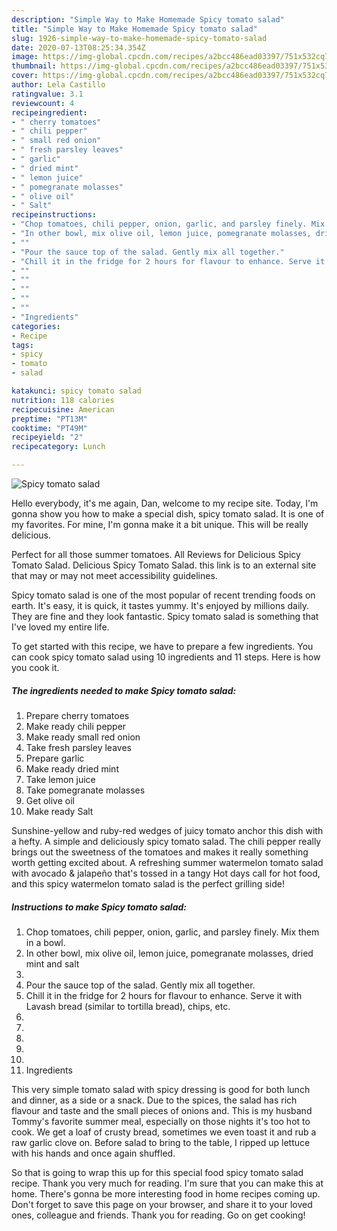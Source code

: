 ```yaml
---
description: "Simple Way to Make Homemade Spicy tomato salad"
title: "Simple Way to Make Homemade Spicy tomato salad"
slug: 1926-simple-way-to-make-homemade-spicy-tomato-salad
date: 2020-07-13T08:25:34.354Z
image: https://img-global.cpcdn.com/recipes/a2bcc486ead03397/751x532cq70/spicy-tomato-salad-recipe-main-photo.jpg
thumbnail: https://img-global.cpcdn.com/recipes/a2bcc486ead03397/751x532cq70/spicy-tomato-salad-recipe-main-photo.jpg
cover: https://img-global.cpcdn.com/recipes/a2bcc486ead03397/751x532cq70/spicy-tomato-salad-recipe-main-photo.jpg
author: Lela Castillo
ratingvalue: 3.1
reviewcount: 4
recipeingredient:
- " cherry tomatoes"
- " chili pepper"
- " small red onion"
- " fresh parsley leaves"
- " garlic"
- " dried mint"
- " lemon juice"
- " pomegranate molasses"
- " olive oil"
- " Salt"
recipeinstructions:
- "Chop tomatoes, chili pepper, onion, garlic, and parsley finely. Mix them in a bowl."
- "In other bowl, mix olive oil, lemon juice, pomegranate molasses, dried mint and salt"
- ""
- "Pour the sauce top of the salad. Gently mix all together."
- "Chill it in the fridge for 2 hours for flavour to enhance. Serve it with Lavash bread (similar to tortilla bread), chips, etc."
- ""
- ""
- ""
- ""
- ""
- "Ingredients"
categories:
- Recipe
tags:
- spicy
- tomato
- salad

katakunci: spicy tomato salad 
nutrition: 118 calories
recipecuisine: American
preptime: "PT13M"
cooktime: "PT49M"
recipeyield: "2"
recipecategory: Lunch

---
```



![Spicy tomato salad](https://img-global.cpcdn.com/recipes/a2bcc486ead03397/751x532cq70/spicy-tomato-salad-recipe-main-photo.jpg)

Hello everybody, it's me again, Dan, welcome to my recipe site. Today, I'm gonna show you how to make a special dish, spicy tomato salad. It is one of my favorites. For mine, I'm gonna make it a bit unique. This will be really delicious.

Perfect for all those summer tomatoes. All Reviews for Delicious Spicy Tomato Salad. Delicious Spicy Tomato Salad. this link is to an external site that may or may not meet accessibility guidelines.

Spicy tomato salad is one of the most popular of recent trending foods on earth. It's easy, it is quick, it tastes yummy. It's enjoyed by millions daily. They are fine and they look fantastic. Spicy tomato salad is something that I've loved my entire life.


To get started with this recipe, we have to prepare a few ingredients. You can cook spicy tomato salad using 10 ingredients and 11 steps. Here is how you cook it.

<!--inarticleads1-->

##### The ingredients needed to make Spicy tomato salad:

1. Prepare  cherry tomatoes
1. Make ready  chili pepper
1. Make ready  small red onion
1. Take  fresh parsley leaves
1. Prepare  garlic
1. Make ready  dried mint
1. Take  lemon juice
1. Take  pomegranate molasses
1. Get  olive oil
1. Make ready  Salt


Sunshine-yellow and ruby-red wedges of juicy tomato anchor this dish with a hefty. A simple and deliciously spicy tomato salad. The chili pepper really brings out the sweetness of the tomatoes and makes it really something worth getting excited about. A refreshing summer watermelon tomato salad with avocado &amp; jalapeño that&#39;s tossed in a tangy Hot days call for hot food, and this spicy watermelon tomato salad is the perfect grilling side! 

<!--inarticleads2-->

##### Instructions to make Spicy tomato salad:

1. Chop tomatoes, chili pepper, onion, garlic, and parsley finely. Mix them in a bowl.
1. In other bowl, mix olive oil, lemon juice, pomegranate molasses, dried mint and salt
1. 
1. Pour the sauce top of the salad. Gently mix all together.
1. Chill it in the fridge for 2 hours for flavour to enhance. Serve it with Lavash bread (similar to tortilla bread), chips, etc.
1. 
1. 
1. 
1. 
1. 
1. Ingredients


This very simple tomato salad with spicy dressing is good for both lunch and dinner, as a side or a snack. Due to the spices, the salad has rich flavour and taste and the small pieces of onions and. This is my husband Tommy&#39;s favorite summer meal, especially on those nights it&#39;s too hot to cook. We get a loaf of crusty bread, sometimes we even toast it and rub a raw garlic clove on. Before salad to bring to the table, I ripped up lettuce with his hands and once again shuffled. 

So that is going to wrap this up for this special food spicy tomato salad recipe. Thank you very much for reading. I'm sure that you can make this at home. There's gonna be more interesting food in home recipes coming up. Don't forget to save this page on your browser, and share it to your loved ones, colleague and friends. Thank you for reading. Go on get cooking!
